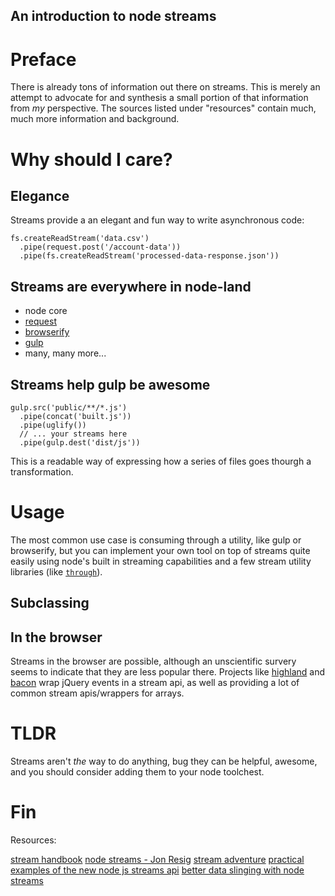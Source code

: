 An introduction to node streams
---

# Preface

There is already tons of information out there on streams. This is merely an attempt to advocate for and synthesis a small portion of that information from _my_ perspective. The sources listed under "resources" contain much, much more information and background.

# Why should I care?

## Elegance

Streams provide a an elegant and fun way to write asynchronous code:

    fs.createReadStream('data.csv')
      .pipe(request.post('/account-data'))
      .pipe(fs.createReadStream('processed-data-response.json'))


## Streams are everywhere in node-land

  - node core
  - [request](https://github.com/request/request)
  - [browserify](https://github.com/substack/node-browserify)
  - [gulp](https://github.com/gulpjs/gulp)
  - many, many more...

## Streams help gulp be awesome

    gulp.src('public/**/*.js')
      .pipe(concat('built.js'))
      .pipe(uglify())
      // ... your streams here
      .pipe(gulp.dest('dist/js'))

This is a readable way of expressing how a series of files goes thourgh a transformation.

# Usage

The most common use case is consuming through a utility, like gulp or browserify, but you can implement your own tool on top of streams quite easily using node's built in streaming capabilities and a few stream utility libraries (like [`through`](https://github.com/rvagg/through2)).

## Subclassing

## In the browser

Streams in the browser are possible, although an unscientific survery seems to indicate that they are less popular there. Projects like [highland](http://highlandjs.org/) and [bacon](https://baconjs.github.io/) wrap jQuery events in a stream api, as well as providing a lot of common stream apis/wrappers for arrays.

# TLDR

Streams aren't _the_ way to do anything, bug they can be helpful, awesome, and you should consider adding them to your node toolchest.

# Fin

Resources:

[stream handbook](https://github.com/substack/stream-handbook)
[node streams - Jon Resig](http://nodestreams.com/)
[stream adventure](https://github.com/substack/stream-adventure)
[practical examples of the new node js streams api](http://strongloop.com/strongblog/practical-examples-of-the-new-node-js-streams-api/)
[better data slinging with node streams](http://loose-bits.com/2012/08/02/nodejs-read-write-streams-pipes.html)
